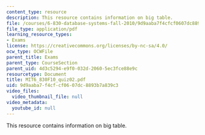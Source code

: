 ```yaml
---
content_type: resource
description: This resource contains information on big table.
file: /courses/6-830-database-systems-fall-2010/9d9aaba7f4cfcf0607dc8893b7a839c3_MIT6_830F10_quiz02.pdf
file_type: application/pdf
learning_resource_types:
- Exams
license: https://creativecommons.org/licenses/by-nc-sa/4.0/
ocw_type: OCWFile
parent_title: Exams
parent_type: CourseSection
parent_uid: 4d3c5294-e9f0-032d-2060-5ec3fce88e9c
resourcetype: Document
title: MIT6_830F10_quiz02.pdf
uid: 9d9aaba7-f4cf-cf06-07dc-8893b7a839c3
video_files:
  video_thumbnail_file: null
video_metadata:
  youtube_id: null
---
```

This resource contains information on big table.